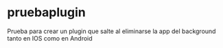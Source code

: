 # pruebaplugin
Prueba para crear un plugin que salte al eliminarse la app del background tanto en IOS como en Android
